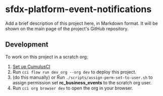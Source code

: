 # sfdx-platform-event-notifications

Add a brief description of this project here, in Markdown format.
It will be shown on the main page of the project's GitHub repository.

## Development

To work on this project in a scratch org:

1. [Set up CumulusCI](https://cumulusci.readthedocs.io/en/latest/tutorial.html)
2. Run `cci flow run dev_org --org dev` to deploy this project.
3. (do this manually) or Run `./scripts/assign-perm-set-to-user.sh` to assign permission set **rc_business_events** to the scratch org user. 
3. Run `cci org browser dev` to open the org in your browser.